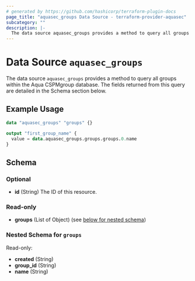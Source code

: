```yaml
---
# generated by https://github.com/hashicorp/terraform-plugin-docs
page_title: "aquasec_groups Data Source - terraform-provider-aquasec"
subcategory: ""
description: |-
  The data source aquasec_groups provides a method to query all groups within the Aqua CSPMgroup database. The fields returned from this query are detailed in the Schema section below.
---
```


# Data Source `aquasec_groups`

The data source `aquasec_groups` provides a method to query all groups within the Aqua CSPMgroup database. The fields returned from this query are detailed in the Schema section below.

## Example Usage

```terraform
data "aquasec_groups" "groups" {}

output "first_group_name" {
  value = data.aquasec_groups.groups.groups.0.name
}
```

<!-- schema generated by tfplugindocs -->
## Schema

### Optional

- **id** (String) The ID of this resource.

### Read-only

- **groups** (List of Object) (see [below for nested schema](#nestedatt--groups))

<a id="nestedatt--groups"></a>
### Nested Schema for `groups`

Read-only:

- **created** (String)
- **group_id** (String)
- **name** (String)



